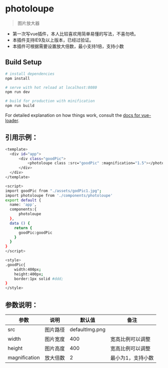# photoloupe

> 图片放大器
- 第一次写vue插件，本人比较喜欢用简单易懂的写法，不喜勿喷。
- 本插件支持IE9及以上版本，已经过验证。
- 本插件可根据需要设置放大倍数，最小支持1倍，支持小数

## Build Setup

``` bash
# install dependencies
npm install

# serve with hot reload at localhost:8080
npm run dev

# build for production with minification
npm run build
```


For detailed explanation on how things work, consult the [docs for vue-loader](http://vuejs.github.io/vue-loader).

## 引用示例：
``` bash
<template>
  <div id="app">
      <div class="goodPic">
          <photoloupe class :src="goodPic" :magnification="1.5"></photoloupe>
      </div>
  </div>
</template>

<script>
import goodPic from "./assets/godPic1.jpg";
import photoloupe from './components/photoloupe'
export default {
  name: 'app',
  components:{
      photoloupe
  },
  data () {
    return {
      goodPic:goodPic
    }
  }
}
</script>

<style>
.goodPic{
    width:400px;
    height:400px;
    border:1px solid #ddd;
}
</style>
``` 

## 参数说明：

参数 | 说明 | 默认值|备注
---|---|---|---
src | 图片路径|defaultImg.png|
width | 图片宽度|400|宽高比例可以调整
height | 图片高度|400|宽高比例可以调整
magnification|放大倍数|2|最小为1，支持小数
